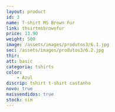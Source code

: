 ```yaml
---
layout: product
id: 3
name: T-shirt MS Brown Fur
link: thsirtmsbrownfur
price: 13.90
weight: 500
image: /assets/images/produtos3/6.1.jpg
sec: /assets/images/produtos3/6.2.jpg
thir:
att: basic
categoria: tshirts
color:
    - Azul
discrip: tshirt t-shirt castanho
novo: true
maisvendidos: true
stock: sim
---
```

